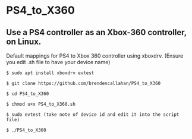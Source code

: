 # PS4_to_X360
## Use a PS4 controller as an Xbox-360 controller, on Linux.


Default mappings for PS4 to Xbox 360 controller using xboxdrv. (Ensure you edit .sh file to have your device name)

`
$ sudo apt install xboxdrv evtest
`  
  

`
$ git clone https://github.com/brendencallahan/PS4_to_X360
`  

`
$ cd PS4_to_X360
`  

`
$ chmod u+x PS4_to_X360.sh
`
  
`
 $ sudo evtest (take note of device id and edit it into the script file)
`  

`
$ ./PS4_to_X360
`
